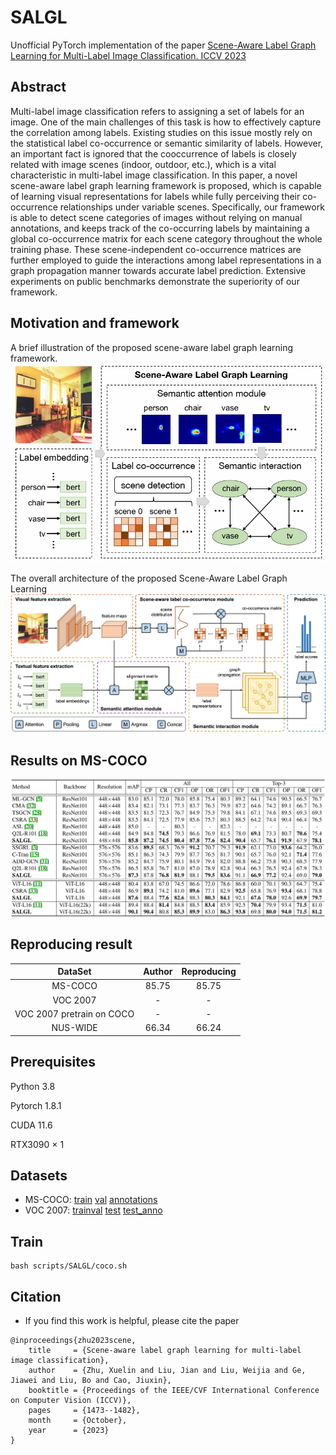 # SALGL
 Unofficial PyTorch implementation of the paper [Scene-Aware Label Graph Learning for Multi-Label Image Classification. ICCV 2023](https://openaccess.thecvf.com/content/ICCV2023/html/Zhu_Scene-Aware_Label_Graph_Learning_for_Multi-Label_Image_Classification_ICCV_2023_paper.html)



## Abstract
 Multi-label image classification refers to assigning a set of labels for an image. One of the main challenges of this task is how to effectively capture the correlation among labels. Existing studies on this issue mostly rely on the statistical label co-occurrence or semantic similarity of labels. However, an important fact is ignored that the cooccurrence of labels is closely related with image scenes (indoor, outdoor, etc.), which is a vital characteristic in multi-label image classification. In this paper, a novel scene-aware label graph learning framework is proposed, which is capable of learning visual representations for labels while fully perceiving their co-occurrence relationships under variable scenes. Specifically, our framework is able to detect scene categories of images without relying on manual annotations, and keeps track of the co-occurring labels by maintaining a global co-occurrence matrix for each scene category throughout the whole training phase. These scene-independent co-occurrence matrices are further employed to guide the interactions among label representations in a graph propagation manner towards accurate label prediction. Extensive experiments on public benchmarks demonstrate the superiority of our framework.


## Motivation and framework
 A brief illustration of the proposed scene-aware label graph learning framework.
![enter description here](./assets/motivation.png)

The overall architecture of the proposed Scene-Aware Label Graph Learning
![enter description here](./assets/framework.png)

## Results on MS-COCO
![SALGL](./assets/coco2014.png)


## Reproducing result
|DataSet                   | Author | Reproducing |
|:----:                    | :----: | :---------: |
|MS-COCO                   |  85.75 |    85.75    |
|VOC 2007                  |  -     |      -      |
|VOC 2007 pretrain on COCO |  -     |      -      |
|NUS-WIDE                  |  66.34 |     66.24   |

## Prerequisites

Python 3.8

Pytorch 1.8.1

CUDA 11.6

RTX3090 × 1

## Datasets

- MS-COCO: [train](http://images.cocodataset.org/zips/train2014.zip)  [val](http://images.cocodataset.org/zips/val2014.zip)  [annotations](http://images.cocodataset.org/annotations/annotations_trainval2014.zip)
- VOC 2007: [trainval](http://host.robots.ox.ac.uk/pascal/VOC/voc2007/VOCtrainval_06-Nov-2007.tar)  [test](http://host.robots.ox.ac.uk/pascal/VOC/voc2007/VOCtest_06-Nov-2007.tar)  [test_anno](http://host.robots.ox.ac.uk/pascal/VOC/voc2007/VOCtestnoimgs_06-Nov-2007.tar)

## Train

```
bash scripts/SALGL/coco.sh
```


## Citation

- If you find this work is helpful, please cite the paper

```
@inproceedings{zhu2023scene,
    title     = {Scene-aware label graph learning for multi-label image classification},
    author    = {Zhu, Xuelin and Liu, Jian and Liu, Weijia and Ge, Jiawei and Liu, Bo and Cao, Jiuxin},
    booktitle = {Proceedings of the IEEE/CVF International Conference on Computer Vision (ICCV)},
    pages     = {1473--1482},
    month     = {October},
    year      = {2023}
}
```
